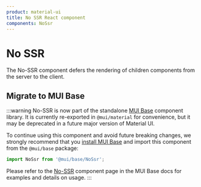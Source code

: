 ```yaml
---
product: material-ui
title: No SSR React component
components: NoSsr
---
```


# No SSR

<p class="description">The No-SSR component defers the rendering of children components from the server to the client.</p>

## Migrate to MUI Base

:::warning
No-SSR is now part of the standalone [MUI Base](/base/getting-started/overview/) component library.
It is currently re-exported in `@mui/material` for convenience, but it may be deprecated in a future major version of Material UI.

To continue using this component and avoid future breaking changes, we strongly recommend that you [install MUI Base](/base/getting-started/installation/) and import this component from the `@mui/base` package:

```js
import NoSsr from '@mui/base/NoSsr';
```

Please refer to the [No-SSR](/base/react-no-ssr/) component page in the MUI Base docs for examples and details on usage.
:::
